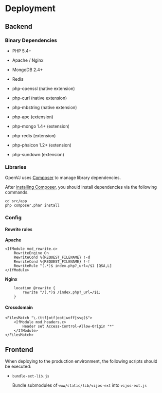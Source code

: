 # Deployment

## Backend

### Binary Dependencies

- PHP 5.4+

- Apache / Nginx

- MongoDB 2.4+

- Redis

- php-openssl (native extension)

- php-curl (native extension)

- php-mbstring (native extension)

- php-apc (extension)

- php-mongo 1.4+ (extension)

- php-redis (extension)

- php-phalcon 1.2+ (extension)

- php-sundown (extension)

### Libraries

OpenVJ uses [Composer](http://getcomposer.org/) to manage library dependencies.

After [installing Composer](http://getcomposer.org/doc/00-intro.md), you should install dependencies via the following commands.

```
cd src/app
php composer.phar install
```

### Config

#### Rewrite rules

**Apache**

```
<IfModule mod_rewrite.c>
    RewriteEngine On
    RewriteCond %{REQUEST_FILENAME} !-d
    RewriteCond %{REQUEST_FILENAME} !-f
    RewriteRule ^(.*)$ index.php?_url=/$1 [QSA,L]
</IfModule>
```

**Nginx**

```
    location @rewrite {
        rewrite ^/(.*)$ /index.php?_url=/$1;
    }
```

#### Crossdomain

```
<FilesMatch "\.(ttf|otf|eot|woff|svg)$">
    <IfModule mod_headers.c>
        Header set Access-Control-Allow-Origin "*"
    </IfModule>
</FilesMatch>
```

## Frontend

When deploying to the production environment, the following scripts should be executed:

- `bundle-ext-lib.js`

  Bundle submodules of `www/static/lib/vijos-ext` into `vijos-ext.js`
